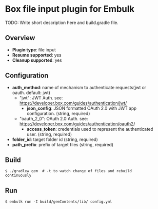 # Box file input plugin for Embulk

TODO: Write short description here and build.gradle file.

## Overview

- **Plugin type**: file input
- **Resume supported**: yes
- **Cleanup supported**: yes

## Configuration

- **auth_method**: name of mechanism to authenticate requests(jwt or oauth. default: jwt)
  - "jwt": JWT Auth. see: https://developer.box.com/guides/authentication/jwt/
    - **json_config**: JSON formatted OAuth 2.0 with JWT app configuration. (string, required)
  - "oauth_2_0": OAuth 2.0 Auth. see: https://developer.box.com/guides/authentication/oauth2/
    - **access_token**: credentials used to represent the authenticated user. (string, required)
- **folder_id**: target folder id (string, required)
- **path_prefix**: prefix of target files (string, required)

## Build

```
$ ./gradlew gem  # -t to watch change of files and rebuild continuously
```

## Run

```
$ embulk run -I build/gemContents/lib/ config.yml
```
